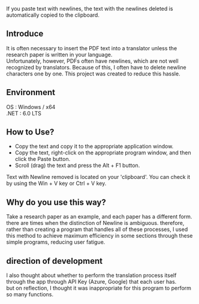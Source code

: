 If you paste text with newlines, the text with the newlines deleted is automatically copied to the clipboard.

## Introduce
It is often necessary to insert the PDF text into a translator unless the research paper is written in your language.  
Unfortunately, however, PDFs often have newlines, which are not well recognized by translators. Because of this, I often have to delete newline characters one by one. This project was created to reduce this hassle.

## Environment
OS : Windows / x64  
.NET : 6.0 LTS

## How to Use?
* Copy the text and copy it to the appropriate application window.  
* Copy the text, right-click on the appropriate program window, and then click the Paste button.  
* Scroll (drag) the text and press the Alt + F1 button.  

Text with Newline removed is located on your 'clipboard'. You can check it by using the Win + V key or Ctrl + V key.

## Why do you use this way?
Take a research paper as an example, and each paper has a different form.  
there are times when the distinction of Newline is ambiguous. therefore, rather than creating a program that handles all of these processes, I used this method to achieve maximum efficiency in some sections through these simple programs, reducing user fatigue.

## direction of development
I also thought about whether to perform the translation process itself through the app through API Key (Azure, Google) that each user has.  
but on reflection, I thought it was inappropriate for this program to perform so many functions.  

